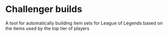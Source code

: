 Challenger builds
=================

A tool for automatically building item sets for League of Legends
based on the items used by the top tier of players
